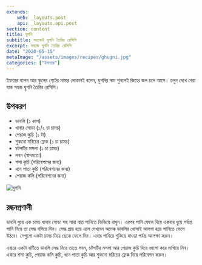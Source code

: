 ```yaml
---
extends:
    web: _layouts.post
    api: _layouts.api.post
section: content
title: ঘুগনি
subtitle: সহজেই ঘুগনি তৈরির রেসিপি
excerpt: সহজে ঘুগনি তৈরির রেসিপি
date: "2020-05-15"
metaImage: "/assets/images/recipes/ghugni.jpg"
categories: ["ইফতার"]
---
```


ইফতার বলেন আর স্কুলের গেটের মামার দোকানই বলেন, ঘুগনির নাম শুনলেই জিহ্বে জল চলে আসে। চলুন দেখে
নেয়া যাক সহজ ঘুগনি তৈরির রেসিপি।

## উপকরণ

- ডাবলি (১ কাপ)
- খাবার সোডা (১/২ চা চামচ)
- পেয়াজ কুচি (১ টা)
- শুকনো মরিচের ফ্লেক (১ চা চামচ)
- চটপটির মসলা (১ চা চামচ)
- লবন (স্বাদমতো)
- শসা কুচি (পরিবেশনের জন্য)
- ধনে পাতা কুচি (পরিবেশনের জন্য)
- পেয়াজ কলি (পরিবেশনের জন্য)

![ঘুগনি](/assets/images/recipes/ghugni.jpg)

## রন্ধনপ্রণালী

ডাবলি ধুয়ে এক চামচ খাবার সোডা সহ সারা রাত পানিতে ভিজিয়ে রাখুন। এরপর পানি ফেলে দিয়ে একবার ধুয়ে
পর্যাপ্ত পানি নিয়ে তা সেদ্ধ বসিয়ে দিন। সেদ্ধ প্রায় হয়ে এলে দেখবেন অনেক ডাবলির খোসাই আলগা হয়ে পানিতে
ভেসে উঠবে। সেগুলো একটা চামচ দিয়ে ছেকে ফেলে দিন। এবার পানিয়ে শুকিয়ে যাওয়া পর্যন্ত অপেক্ষা করুন।

এবারে একটা বাটিতে ডাবলি সেদ্ধ নিয়ে তাতে লবন, চটপটির মসলা আর পেয়াজ কুচি দিয়ে ভালো করে মাখিয়ে নিন।
এবারে শসা কুচি, পেয়াজ কলি কুচি, ধনে পাতা কুচি আর শুকনো মরিচের ফ্লেক দিয়ে পরিবেশন করুন।
